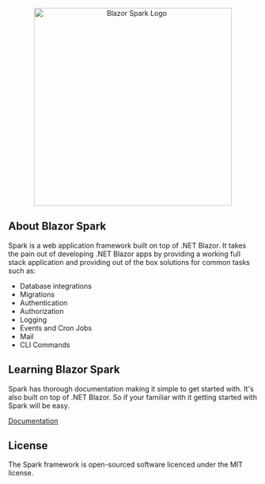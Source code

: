 <p align="center"><a href="https://blazorspark.com" target="_blank"><img src="https://blazorspark.com/spark-full-logo.png" width="400" alt="Blazor Spark Logo"></a></p>

## About Blazor Spark
Spark is a web application framework built on top of .NET Blazor. It takes the pain out of developing .NET Blazor apps by providing a working full stack application and providing out of the box solutions for common tasks such as:

- Database integrations
- Migrations
- Authentication
- Authorization
- Logging
- Events and Cron Jobs
- Mail
- CLI Commands

## Learning Blazor Spark
Spark has thorough documentation making it simple to get started with. It's also built on top of .NET Blazor. So if your familiar with it getting started with Spark will be easy.

[Documentation](https://blazorspark.com/)

## License
The Spark framework is open-sourced software licenced under the MIT license.